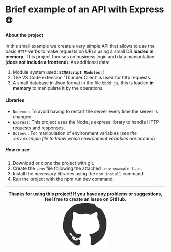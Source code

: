 # Brief example of an API with Express🌐

#### About the project
In this small example we create a very simple API that allows to use the basic `HTTP` verbs to make requests on URLs using a small DB **loaded in memory**. This project focuses on business logic and data manipulation (**does not include a frontend**).
As additional data:
1. Module system used:  **` ECMAScript Modules `** ‼️
2. The VS Code extension 'Thunder Client' is used for http requests.
3. A small database in Json format in the file `bbdd.js`, this is loaded **in memory** to manipulate it by the operations.

#### Libraries
- `Nodemon`: To avoid having to restart the server every time the server is changed 
-  `Express`: This project uses the Node.js express library to handle HTTP requests and responses.
- `Dotenv` : For manipulation of environment variables (*see the .env.example file to know which environment variables are needed*)

##### How to use
1. Download or clone the project with git.
2. Create the `.env` file following the attached `.env.example file`.
3. Install the necessary libraries using the `npm install` command.
4. Run the project with the npm run dev command.
---
<center>
  <strong>
    Thanks for using this project! If you have any problems or suggestions, feel free to create an issue on GitHub.
  </strong>
<br>
<img src="https://raw.githubusercontent.com/StewartGF/StewartGF/master/images/github.gif" width="150" alt="GIF">
</center>

